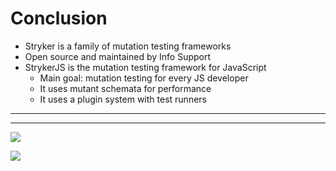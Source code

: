 # Conclusion

- Stryker is a family of mutation testing frameworks
- Open source and maintained by Info Support
- StrykerJS is the mutation testing framework for JavaScript
  - Main goal: mutation testing for every JS developer
  - It uses mutant schemata for performance
  - It uses a plugin system with test runners

---

<!-- .slide: data-background-color="#6bbe4c" data-background-image="../../img/slides/01-intro_image.png" data-background-size="contain" -->

---

<!-- .slide: data-background-color="#1a0306" -->

<div class="kc-columns">

![](/img/stryker-socks.jpg) <!-- .element class="img-round-vertical" -->

![](/img/thesis-fair.png)

</div>
